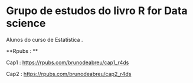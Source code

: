 # Grupo de estudos do livro R for Data science

Alunos do curso de Estatĩstica .

**Rpubs : **

Cap1 : https://rpubs.com/brunodeabreu/cap1_r4ds

Cap2 : https://rpubs.com/brunodeabreu/cap2_r4ds
